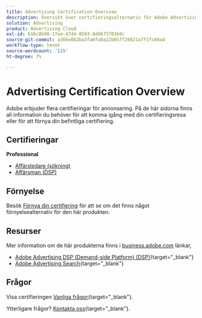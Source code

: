 ```yaml
---
title: Advertising Certification Overview
description: Översikt över certifieringsalternativ för Adobe Advertising
solution: Advertising
product: Advertising Cloud
exl-id: 616c8b98-17ee-4744-8593-8d8675703b9c
source-git-commit: a366e8b2ba3fa0fa0a22b05ff26821a7f1fc66a4
workflow-type: tm+mt
source-wordcount: '115'
ht-degree: 7%

---
```


# Advertising Certification Overview

Adobe erbjuder flera certifieringar för annonsering.  På de här sidorna finns all information du behöver för att komma igång med din certifieringsresa eller för att förnya din befintliga certifiering.

## Certifieringar

**Professional**

* [Affärsledare (sökning)](/help/certifications/aac/aac-search-p-business.md) <!--AD0-E501-->
* [Affärsman (DSP)](/help/certifications/aac/aac-dsp-p-business.md) <!--AD0-E502-->

## Förnyelse

Besök [Förnya din certifiering](/help/certifications/renew.md) för att se om det finns något förnyelsealternativ för den här produkten.

## Resurser

Mer information om de här produkterna finns i [business.adobe.com](https://business.adobe.com/) länkar,

* [Adobe Advertising DSP (Demand-side Platform) (DSP)](https://business.adobe.com/products/advertising/demand-side-platform.html){target="_blank"}
* [Adobe Advertising Search](https://business.adobe.com/products/advertising/search-marketing-management.html){target="_blank"}

## Frågor

Visa certifieringen [Vanliga frågor](https://experienceleague.adobe.com/docs/certification/certification/faq.html){target="_blank"}.

Ytterligare frågor? [Kontakta oss](mailto:certif@adobe.com){target="_blank"}.
